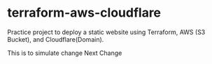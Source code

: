 # terraform-aws-cloudflare

Practice project to deploy a static website using Terraform, AWS (S3 Bucket), and Cloudflare(Domain).


This is to simulate change
Next Change